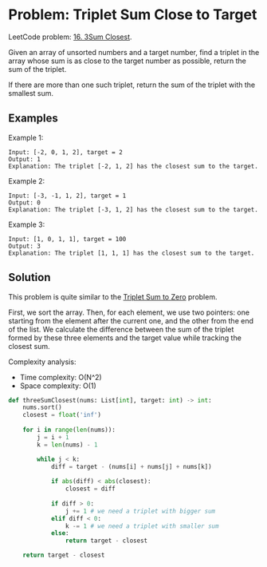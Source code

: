# Problem: Triplet Sum Close to Target

LeetCode problem: [16. 3Sum Closest](https://leetcode.com/problems/3sum-closest/).

Given an array of unsorted numbers and a target number, find a triplet in the array whose sum is as close to the target number as possible, return the sum of the triplet.

If there are more than one such triplet, return the sum of the triplet with the smallest sum.

## Examples

Example 1:

```plaintext
Input: [-2, 0, 1, 2], target = 2
Output: 1
Explanation: The triplet [-2, 1, 2] has the closest sum to the target.
```

Example 2:

```plaintext
Input: [-3, -1, 1, 2], target = 1
Output: 0
Explanation: The triplet [-3, 1, 2] has the closest sum to the target.
```

Example 3:

```plaintext
Input: [1, 0, 1, 1], target = 100
Output: 3
Explanation: The triplet [1, 1, 1] has the closest sum to the target.
```

## Solution

This problem is quite similar to the [Triplet Sum to Zero](./04-triplet-sum-to-zero.md) problem.

First, we sort the array. Then, for each element, we use two pointers: one starting from the element after the current one, and the other from the end of the list. We calculate the difference between the sum of the triplet formed by these three elements and the target value while tracking the closest sum.

Complexity analysis:

- Time complexity: O(N^2)
- Space complexity: O(1)

```python
def threeSumClosest(nums: List[int], target: int) -> int:
    nums.sort()
    closest = float('inf')
    
    for i in range(len(nums)):
        j = i + 1
        k = len(nums) - 1

        while j < k:
            diff = target - (nums[i] + nums[j] + nums[k])
            
            if abs(diff) < abs(closest):
                closest = diff
            
            if diff > 0:
                j += 1 # we need a triplet with bigger sum
            elif diff < 0:
                k -= 1 # we need a triplet with smaller sum
            else:
                return target - closest

    return target - closest
```
